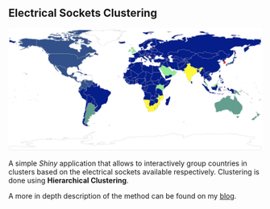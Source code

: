 ## Electrical Sockets Clustering

![](world.png "World Map")

A simple *Shiny* application that allows to interactively group countries in clusters based on the electrical sockets available respectively. Clustering is done using **Hierarchical Clustering**.

A more in depth description of the method can be found on my [blog](https://cosminsanda.com/posts/hierarchical-clustering-of-electrical-sockets/?utm_source=github&utm_medium=repository&utm_campaign=na).
